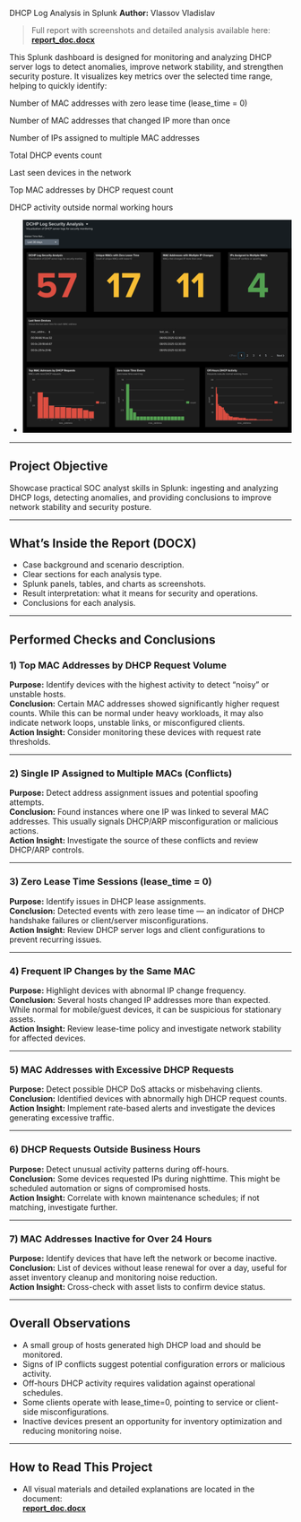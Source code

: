 DHCP Log Analysis in Splunk
**Author:** Vlassov Vladislav  

> Full report with screenshots and detailed analysis available here:  
> **[report_doc.docx](report_doc.docx)**
> 
This Splunk dashboard is designed for monitoring and analyzing DHCP server logs to detect anomalies, improve network stability, and strengthen security posture.
It visualizes key metrics over the selected time range, helping to quickly identify:

Number of MAC addresses with zero lease time (lease_time = 0)

Number of MAC addresses that changed IP more than once

Number of IPs assigned to multiple MAC addresses

Total DHCP events count

Last seen devices in the network

Top MAC addresses by DHCP request count

DHCP activity outside normal working hours
- ![DHCP Dashboard](dashboard.png)

---

##  Project Objective  
Showcase practical SOC analyst skills in Splunk: ingesting and analyzing DHCP logs, detecting anomalies, and providing conclusions to improve network stability and security posture.

---

##  What’s Inside the Report (DOCX)  
- Case background and scenario description.  
- Clear sections for each analysis type.  
- Splunk panels, tables, and charts as screenshots.  
- Result interpretation: what it means for security and operations.  
- Conclusions for each analysis.  

---

##  Performed Checks and Conclusions  

### 1) Top MAC Addresses by DHCP Request Volume  
**Purpose:** Identify devices with the highest activity to detect “noisy” or unstable hosts.  
**Conclusion:** Certain MAC addresses showed significantly higher request counts. While this can be normal under heavy workloads, it may also indicate network loops, unstable links, or misconfigured clients.  
**Action Insight:** Consider monitoring these devices with request rate thresholds.

---

### 2) Single IP Assigned to Multiple MACs (Conflicts)  
**Purpose:** Detect address assignment issues and potential spoofing attempts.  
**Conclusion:** Found instances where one IP was linked to several MAC addresses. This usually signals DHCP/ARP misconfiguration or malicious actions.  
**Action Insight:** Investigate the source of these conflicts and review DHCP/ARP controls.

---

### 3) Zero Lease Time Sessions (lease_time = 0)  
**Purpose:** Identify issues in DHCP lease assignments.  
**Conclusion:** Detected events with zero lease time — an indicator of DHCP handshake failures or client/server misconfigurations.  
**Action Insight:** Review DHCP server logs and client configurations to prevent recurring issues.

---

### 4) Frequent IP Changes by the Same MAC  
**Purpose:** Highlight devices with abnormal IP change frequency.  
**Conclusion:** Several hosts changed IP addresses more than expected. While normal for mobile/guest devices, it can be suspicious for stationary assets.  
**Action Insight:** Review lease-time policy and investigate network stability for affected devices.

---

### 5) MAC Addresses with Excessive DHCP Requests  
**Purpose:** Detect possible DHCP DoS attacks or misbehaving clients.  
**Conclusion:** Identified devices with abnormally high DHCP request counts.  
**Action Insight:** Implement rate-based alerts and investigate the devices generating excessive traffic.

---

### 6) DHCP Requests Outside Business Hours  
**Purpose:** Detect unusual activity patterns during off-hours.  
**Conclusion:** Some devices requested IPs during nighttime. This might be scheduled automation or signs of compromised hosts.  
**Action Insight:** Correlate with known maintenance schedules; if not matching, investigate further.

---

### 7) MAC Addresses Inactive for Over 24 Hours  
**Purpose:** Identify devices that have left the network or become inactive.  
**Conclusion:** List of devices without lease renewal for over a day, useful for asset inventory cleanup and monitoring noise reduction.  
**Action Insight:** Cross-check with asset lists to confirm device status.

---

##  Overall Observations  
- A small group of hosts generated high DHCP load and should be monitored.  
- Signs of IP conflicts suggest potential configuration errors or malicious activity.  
- Off-hours DHCP activity requires validation against operational schedules.  
- Some clients operate with lease_time=0, pointing to service or client-side misconfigurations.  
- Inactive devices present an opportunity for inventory optimization and reducing monitoring noise.

---

##  How to Read This Project  
- All visual materials and detailed explanations are located in the document:  
  **[report_doc.docx](report_doc.docx)**  
